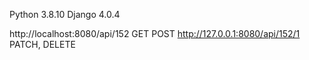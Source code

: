 Python 3.8.10
Django 4.0.4

http://localhost:8080/api/152 GET POST
http://127.0.0.1:8080/api/152/1 PATCH, DELETE
